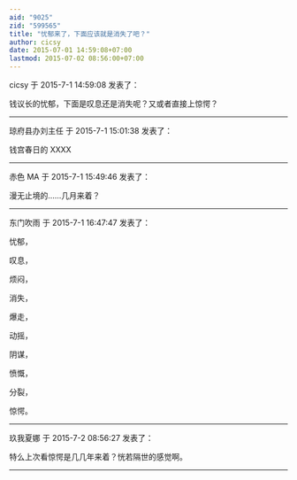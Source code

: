 ```yaml
---
aid: "9025"
zid: "599565"
title: "忧郁来了，下面应该就是消失了吧？"
author: cicsy
date: 2015-07-01 14:59:08+07:00
lastmod: 2015-07-02 08:56:00+07:00
---
```


cicsy 于 2015-7-1 14:59:08 发表了：

钱议长的忧郁，下面是叹息还是消失呢？又或者直接上惊愕？

---

琼府县办刘主任 于 2015-7-1 15:01:38 发表了：

钱宫春日的 XXXX

---

赤色 MA 于 2015-7-1 15:49:46 发表了：

漫无止境的……几月来着？

---

东门吹雨 于 2015-7-1 16:47:47 发表了：

忧郁，

叹息，

烦闷，

消失，

爆走，

动摇，

阴谋，

愤慨，

分裂，

惊愕。

---

玖我夏娜 于 2015-7-2 08:56:27 发表了：

特么上次看惊愕是几几年来着？恍若隔世的感觉啊。

---
